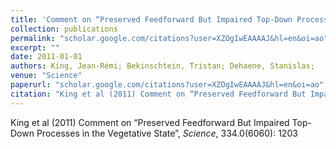 ```yaml
---
title: 'Comment on “Preserved Feedforward But Impaired Top-Down Processes in the Vegetative State”'
collection: publications
permalink: "scholar.google.com/citations?user=XZOgIwEAAAAJ&hl=en&oi=ao"
excerpt: ""
date: 2011-01-01
authors: King, Jean-Rémi; Bekinschtein, Tristan; Dehaene, Stanislas; 
venue: "Science"
paperurl: "scholar.google.com/citations?user=XZOgIwEAAAAJ&hl=en&oi=ao"
citation: "King et al (2011) Comment on “Preserved Feedforward But Impaired Top-Down Processes in the Vegetative State”, <i>Science</i>, 334.0(6060): 1203"
---
```

King et al (2011) Comment on “Preserved Feedforward But Impaired Top-Down Processes in the Vegetative State”, <i>Science</i>, 334.0(6060): 1203
